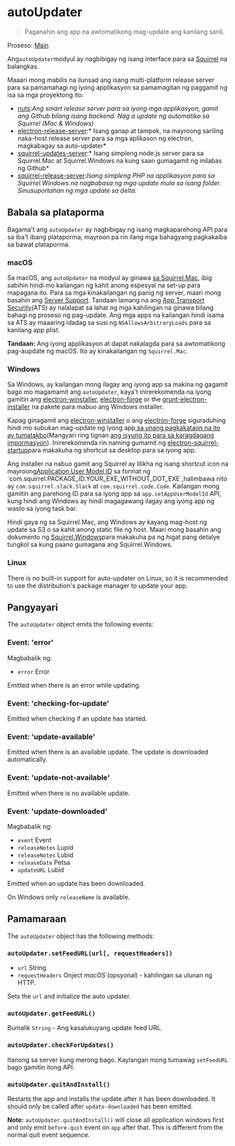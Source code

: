# autoUpdater

> Paganahin ang app na awtomatikong mag-update ang kanilang sarili.

Proseso: [Main](../glossary.md#main-process)

Ang`autoUpdater`modyul ay nagbibigay ng isang interface para sa [Squirrel](https://github.com/Squirrel) na balangkas.

Maaari mong mabilis na ilunsad ang isang multi-platform release server para sa pamamahagi ng iyong applikasyon sa pamamagitan ng paggamit ng isa sa mga proyektong ito:

* [nuts](https://github.com/GitbookIO/nuts):*Ang smart release server para sa iyong mga applikasyon, gamit ang Github bilang isang backend. Nag a update ng automatiko sa Squirrel (Mac & Windows)*
* [electron-release-server](https://github.com/ArekSredzki/electron-release-server):* Isang ganap at tampok, na mayroong sariling naka-host release server para sa mga aplikason ng electron, magkabagay sa auto-updater*
* [squirrel-updates-server](https://github.com/Aluxian/squirrel-updates-server):* Isang simpleng node.js server para sa Squirrel.Mac at Squirrel.Windows na kung saan gumagamit ng inilabas ng Github*
* [squirrel-release-server](https://github.com/Arcath/squirrel-release-server):*Isang simpleng PHP na applikasyon para sa Squirrel.Windows na nagbabasa ng mga update mula sa isang folder. Sinusuportahan ng mga update sa delta.*

## Babala sa plataporma

Bagama't ang `autoUpdater` ay nagbibigay ng isang magkaparehong API para sa iba't ibang plataporma, mayroon pa rin ilang mga bahagyang pagkakaiba sa bawat plataporma.

### macOS

Sa macOS, ang `autoUpdater` na modyul ay ginawa [sa Squirrel.Mac](https://github.com/Squirrel/Squirrel.Mac), ibig sabihin hindi mo kailangan ng kahit anong espesyal na set-up para mapagana ito. Para sa mga kinakailangan ng panig ng server, maari mong basahin ang [Server Support](https://github.com/Squirrel/Squirrel.Mac#server-support). Tandaan lamang na ang [App Transport Security](https://developer.apple.com/library/content/documentation/General/Reference/InfoPlistKeyReference/Articles/CocoaKeys.html#//apple_ref/doc/uid/TP40009251-SW35)(ATS) ay nalalapat sa lahat ng mga kahilingan na ginawa bilang bahagi ng proseso ng pag-update. Ang mga apps na kailangan hindi isama sa ATS ay maaaring idadag sa susi ng `NSAllowsArbitraryLoads` para sa kanilang app plist.

**Tandaan:** Ang iyong applikasyon at dapat nakalagda para sa awtomatikong pag-aupdate ng macOS. Ito ay kinakailangan ng `Squirrel.Mac`.

### Windows

Sa Windows, ay kailangan mong ilagay ang iyong app sa makina ng gagamit bago mo magamamit ang `autoUpdater`, kaya't inirerekomenda na iyong gamitin ang [electron-winstaller](https://github.com/electron/windows-installer), [electron-forge](https://github.com/electron-userland/electron-forge) or the [grunt-electron-installer](https://github.com/electron/grunt-electron-installer) na pakete para mabuo ang Windows installer.

Kapag ginagamit ang [electron-winstaller](https://github.com/electron/windows-installer) o ang [electron-forge](https://github.com/electron-userland/electron-forge) siguraduhing hindi mo subukan mag-update ng iyong app[ sa unang pagkakataon na ito ay tumatakbo](https://github.com/electron/windows-installer#handling-squirrel-events)(Mangyari ring tignan [ang isyung ito para sa karagdagang impormasyon](https://github.com/electron/electron/issues/7155)). Inirerekomenda rin naming gumamit ng [electron-squirrel-startup](https://github.com/mongodb-js/electron-squirrel-startup)para makakuha ng shortcut sa desktop para sa iyong app.

Ang installer na nabuo gamit ang Squirrel ay lilikha ng isang shortcut icon na mayroong[Application User Model ID](https://msdn.microsoft.com/en-us/library/windows/desktop/dd378459(v=vs.85).aspx) sa format ng `com.squirrel.PACKAGE_ID.YOUR_EXE_WITHOUT_DOT_EXE`,halimbawa nito ay `com.squirrel.slack.Slack` at `com.squirrel.code.Code`. Kailangan mong gamitin ang parehong ID para sa iyong app sa `app.setAppUserModelId` API, kung hindi ang Windows ay hindi magagawang ilagay ang iyong app ng wasto sa iyong task bar.

Hindi gaya ng sa Squirrel.Mac, ang Windows ay kayang mag-host ng update sa S3 o sa kahit anong static file ng host. Maari mong basahin ang dokumento ng [Squirrel.Windows](https://github.com/Squirrel/Squirrel.Windows)para makakuha pa ng higat pang detalye tungkol sa kung paano gumagana ang Squirrel.Windows.

### Linux

There is no built-in support for auto-updater on Linux, so it is recommended to use the distribution's package manager to update your app.

## Pangyayari

The `autoUpdater` object emits the following events:

### Event: 'error'

Magbabalik ng:

* `error` Error

Emitted when there is an error while updating.

### Event: 'checking-for-update'

Emitted when checking if an update has started.

### Event: 'update-available'

Emitted when there is an available update. The update is downloaded automatically.

### Event: 'update-not-available'

Emitted when there is no available update.

### Event: 'update-downloaded'

Magbabalik ng:

* `event` Event
* `releaseNotes` Lupid
* `releaseNotes` Lubid
* `releaseDate` Petsa
* `updateURL` Lubid

Emitted when an update has been downloaded.

On Windows only `releaseName` is available.

## Pamamaraan

The `autoUpdater` object has the following methods:

### `autoUpdater.setFeedURL(url[, requestHeaders])`

* `url` String
* `requestHeaders` Onject *macOS* (opsyonal) - kahilingan sa ulunan ng HTTP.

Sets the `url` and initialize the auto updater.

### `autoUpdater.getFeedURL()`

Bumalik `String` - Ang kasalukuyang update feed URL.

### `autoUpdater.checkForUpdates()`

Itanong sa server kung merong bago. Kaylangan mong tumawag `setFeedURL` bago gamitin itong API.

### `autoUpdater.quitAndInstall()`

Restarts the app and installs the update after it has been downloaded. It should only be called after `update-downloaded` has been emitted.

**Note:** `autoUpdater.quitAndInstall()` will close all application windows first and only emit `before-quit` event on `app` after that. This is different from the normal quit event sequence.